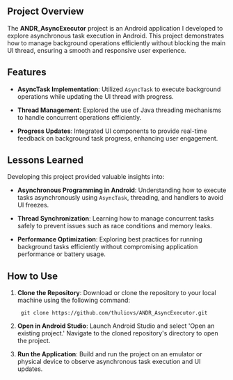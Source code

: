 ## Project Overview
The **ANDR_AsyncExecutor** project is an Android application I developed to explore asynchronous task execution in Android. This project demonstrates how to manage background operations efficiently without blocking the main UI thread, ensuring a smooth and responsive user experience.

## Features
- **AsyncTask Implementation**: Utilized `AsyncTask` to execute background operations while updating the UI thread with progress.

- **Thread Management**: Explored the use of Java threading mechanisms to handle concurrent operations efficiently.

- **Progress Updates**: Integrated UI components to provide real-time feedback on background task progress, enhancing user engagement.

## Lessons Learned
Developing this project provided valuable insights into:

- **Asynchronous Programming in Android**: Understanding how to execute tasks asynchronously using `AsyncTask`, threading, and handlers to avoid UI freezes.

- **Thread Synchronization**: Learning how to manage concurrent tasks safely to prevent issues such as race conditions and memory leaks.

- **Performance Optimization**: Exploring best practices for running background tasks efficiently without compromising application performance or battery usage.

## How to Use
1. **Clone the Repository**: Download or clone the repository to your local machine using the following command:

        git clone https://github.com/thuliovs/ANDR_AsyncExecutor.git

2. **Open in Android Studio**: Launch Android Studio and select 'Open an existing project.' Navigate to the cloned repository's directory to open the project.

3. **Run the Application**: Build and run the project on an emulator or physical device to observe asynchronous task execution and UI updates.
